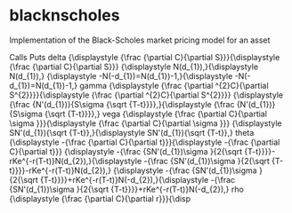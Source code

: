 # blacknscholes
Implementation of the Black-Scholes market pricing model for an asset

Calls	Puts
delta	{\displaystyle {\frac {\partial C}{\partial S}}}{\displaystyle {\frac {\partial C}{\partial S}}}	{\displaystyle N(d_{1})\,}{\displaystyle N(d_{1})\,}	{\displaystyle -N(-d_{1})=N(d_{1})-1\,}{\displaystyle -N(-d_{1})=N(d_{1})-1\,}
gamma	{\displaystyle {\frac {\partial ^{2}C}{\partial S^{2}}}}{\displaystyle {\frac {\partial ^{2}C}{\partial S^{2}}}}	{\displaystyle {\frac {N'(d_{1})}{S\sigma {\sqrt {T-t}}}}\,}{\displaystyle {\frac {N'(d_{1})}{S\sigma {\sqrt {T-t}}}}\,}
vega	{\displaystyle {\frac {\partial C}{\partial \sigma }}}{\displaystyle {\frac {\partial C}{\partial \sigma }}}	{\displaystyle SN'(d_{1}){\sqrt {T-t}}\,}{\displaystyle SN'(d_{1}){\sqrt {T-t}}\,}
theta	{\displaystyle -{\frac {\partial C}{\partial t}}}{\displaystyle -{\frac {\partial C}{\partial t}}}	{\displaystyle -{\frac {SN'(d_{1})\sigma }{2{\sqrt {T-t}}}}-rKe^{-r(T-t)}N(d_{2})\,}{\displaystyle -{\frac {SN'(d_{1})\sigma }{2{\sqrt {T-t}}}}-rKe^{-r(T-t)}N(d_{2})\,}	{\displaystyle -{\frac {SN'(d_{1})\sigma }{2{\sqrt {T-t}}}}+rKe^{-r(T-t)}N(-d_{2})\,}{\displaystyle -{\frac {SN'(d_{1})\sigma }{2{\sqrt {T-t}}}}+rKe^{-r(T-t)}N(-d_{2})\,}
rho	{\displaystyle {\frac {\partial C}{\partial r}}}{\disp
